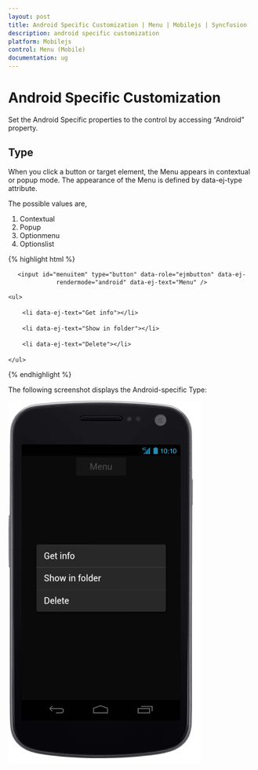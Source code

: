 ```yaml
---
layout: post
title: Android Specific Customization | Menu | Mobilejs | Syncfusion
description: android specific customization
platform: Mobilejs
control: Menu (Mobile)
documentation: ug
---
```


# Android Specific Customization

Set the Android Specific properties to the control by accessing “Android” property.

## Type	

When you click a button or target element, the Menu appears in contextual or popup mode. The appearance of the Menu is defined by data-ej-type attribute. 

The possible values are, 

1. Contextual 
2. Popup
3. Optionmenu
4. Optionslist

{% highlight html %}

<div style="text-align: center;">

	<input id="menuitem" type="button" data-role="ejmbutton" data-ej-rendermode="android" data-ej-text="Menu" />

</div>

<div id="menu_sample" data-role="ejmmenu" data-ej-target="menuitem" data-ej-rendermode="android" data-ej-android-type="contextual">

	<ul>

		<li data-ej-text="Get info"></li>

		<li data-ej-text="Show in folder"></li>

		<li data-ej-text="Delete"></li>

	</ul>

{% endhighlight %}

The following screenshot displays the Android-specific Type:

![](Android-Specific-Customization_images/Android-Specific-Customization_img1.png)